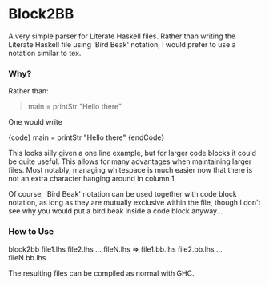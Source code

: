 Block2BB
========

A very simple parser for Literate Haskell files. Rather than writing the Literate Haskell file using 'Bird Beak' notation, I would prefer to use a notation similar to tex.

### Why?

Rather than: 

> main = printStr "Hello there"

One would write

\{code}
main = printStr "Hello there"
\{endCode}

This looks silly given a one line example, but for larger code blocks it could be quite useful. This allows for many advantages when maintaining larger files. Most notably, managing whitespace is much easier now that there is not an extra character hanging around in column 1.

Of course, 'Bird Beak' notation can be used together with code block notation, as long as they are mutually exclusive within the file, though I don't see why you would put a bird beak inside a code block anyway...

### How to Use

block2bb file1.lhs file2.lhs ... fileN.lhs
=> file1.bb.lhs file2.bb.lhs ... fileN.bb.lhs

The resulting files can be compiled as normal with GHC.
